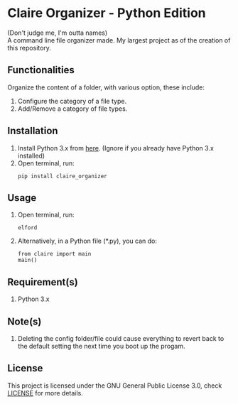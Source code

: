# Claire Organizer - Python Edition
(Don't judge me, I'm outta names) <br/>
A command line file organizer made. My largest project as of the creation of this repository.

## Functionalities
Organize the content of a folder, with various option, these include:
1. Configure the category of a file type.
2. Add/Remove a category of file types.

## Installation
<ol type="1">
  <li>
    Install Python 3.x from <a href="https://www.python.org/downloads/">here</a>. (Ignore if you already have Python 3.x installed)
  </li>
  <li>
    Open terminal, run:
    
```
pip install claire_organizer
```
  </li>
</ol>

## Usage
<ol type="1">
  <li>
    Open terminal, run:

```
elford
```
<!-- I hope the reference won't be too obvious -->
  </li>
  <li>
    Alternatively, in a Python file (*.py), you can do:
    
```
from claire import main
main()
```
  </li>
</ol>

## Requirement(s)
1.  Python 3.x

## Note(s)
1. Deleting the config folder/file could cause everything to revert back to the default setting the next time you boot up the progam.

## License
This project is licensed under the GNU General Public License 3.0, check [LICENSE](LICENSE) for more details.
